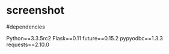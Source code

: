 # screenshot

#dependencies

Python==3.3.5rc2
Flask==0.11
future==0.15.2
pypyodbc==1.3.3
requests==2.10.0

